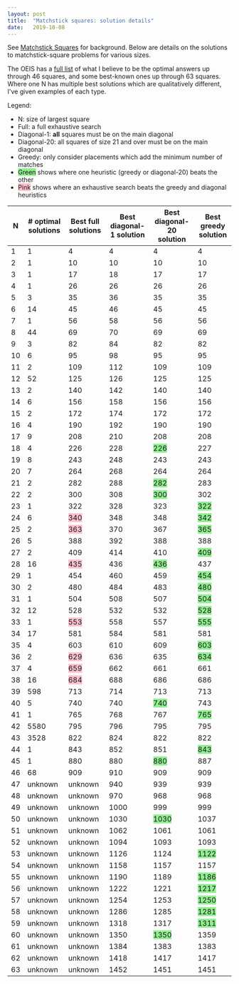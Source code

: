 ```yaml
---
layout: post
title:  "Matchstick squares: solution details"
date:   2019-10-08
---
```


See [Matchstick Squares](matchsticks.html) for background. Below are
details on the solutions to matchstick-square problems for various
sizes.

The OEIS has a [full list](https://oeis.org/A294249/a294249.txt) of
what I believe to be the optimal answers up through 46 squares, and
some best-known ones up through 63 squares. Where one N has multiple
best solutions which are qualitatively different, I've given examples
of each type.

Legend:
- N: size of largest square
- Full: a full exhaustive search
- Diagonal-1: **all** squares must be on the main diagonal
- Diagonal-20: all squares of size 21 and over must be on the main
diagonal
- Greedy: only consider placements which add the minimum number of
matches
- <span style="background:lightgreen">Green</span> shows where one
heuristic (greedy or diagonal-20) beats the other
- <span style="background:pink">Pink</span> shows where an exhaustive
search beats the greedy and diagonal heuristics

| N	| # optimal solutions | Best full solutions | Best diagonal-1 solution | Best diagonal-20 solution | Best greedy solution |
| ---   | ---     | ---     | ---       | ---   | --- |
| 1	| 1	  | 4	    | 4		| 4	| 4   |
| 2	| 1	  | 10	    | 10	| 10	| 10  |        
| 3	| 1	  | 17	    | 18	| 17	| 17  |
| 4	| 1	  | 26	    | 26	| 26	| 26  |
| 5	| 3	  | 35	    | 36	| 35	| 35  |
| 6	| 14	  | 45	    | 46	| 45	| 45  |
| 7	| 1	  | 56	    | 58	| 56	| 56  |
| 8	| 44	  | 69	    | 70	| 69	| 69  |
| 9	| 3	  | 82	    | 84	| 82	| 82  |
| 10	| 6	  | 95	    | 98	| 95	| 95  |
| 11	| 2	  | 109	    | 112	| 109	| 109 |
| 12	| 52	  | 125	    | 126	| 125	| 125 |
| 13	| 2	  | 140	    | 142	| 140	| 140 |
| 14	| 6	  | 156	    | 158	| 156	| 156 |
| 15	| 2	  | 172	    | 174	| 172	| 172 |
| 16	| 4	  | 190	    | 192	| 190	| 190 |
| 17	| 9	  | 208	    | 210	| 208	| 208 |
| 18	| 4	  | 226	    | 228	| <span style="background:lightgreen">226</span>	| 227 |
| 19	| 8	  | 243	    | 248	| 243	| 243 |
| 20	| 7	  | 264	    | 268	| 264	| 264 |
| 21	| 2	  | 282	    | 288	| <span style="background:lightgreen">282</span>	| 283 |
| 22	| 2	  | 300	    | 308	| <span style="background:lightgreen">300</span>	| 302 |
| 23	| 1	  | 322	    | 328	| 323	| <span style="background:lightgreen">322</span> |
| 24	| 6	  | <span style="background:pink">340</span>	    | 348	| 348	| <span style="background:lightgreen">342</span> |
| 25	| 2	  | <span style="background:pink">363</span>	    | 370	| 367	| <span style="background:lightgreen">365</span> |
| 26	| 5	  | 388	    | 392	| 388	| 388 |
| 27	| 2	  | 409	    | 414	| 410	| <span style="background:lightgreen">409</span> |
| 28	| 16	  | <span style="background:pink">435</span>	    | 436	| <span style="background:lightgreen">436</span>	| 437 |
| 29	| 1	  | 454	    | 460	| 459	| <span style="background:lightgreen">454</span> |
| 30	| 2	  | 480	    | 484	| 483	| <span style="background:lightgreen">480</span> |
| 31	| 1	  | 504	    | 508	| 507	| <span style="background:lightgreen">504</span> |
| 32	| 12	  | 528	    | 532	| 532	| <span style="background:lightgreen">528</span> |
| 33	| 1	  | <span style="background:pink">553</span>	    | 558	| 557	| <span style="background:lightgreen">555</span> |
| 34	| 17	  | 581	    | 584	| 581	| 581 |
| 35	| 4	  | 603	    | 610	| 609	| <span style="background:lightgreen">603</span> |
| 36	| 2	  | <span style="background:pink">629</span>	    | 636	| 635	| <span style="background:lightgreen">634</span> |
| 37	| 4	  | <span style="background:pink">659</span>	    | 662	| 661	| 661 |
| 38	| 16	  | <span style="background:pink">684</span>	    | 688	| 686	| 686 |
| 39	| 598	  | 713	    | 714	| 713	| 713 |
| 40	| 5	  | 740	    | 740	| <span style="background:lightgreen">740</span>	| 743 |
| 41	| 1	  | 765	    | 768	| 767	| <span style="background:lightgreen">765</span> |
| 42	| 5580	  | 795	    | 796	| 795	| 795 |
| 43	| 3528	  | 822	    | 824	| 822	| 822 |
| 44	| 1	  | 843	    | 852	| 851	| <span style="background:lightgreen">843</span> |
| 45	| 1	  | 880	    | 880	| <span style="background:lightgreen">880</span>	| 887 |
| 46	| 68	  | 909	    | 910	| 909	| 909 |
| 47	| unknown | unknown | 940	| 939	| 939 |
| 48	| unknown | unknown | 970	| 968	| 968 |
| 49	| unknown | unknown | 1000	| 999	| 999 |
| 50	| unknown | unknown | 1030	| <span style="background:lightgreen">1030</span>	| 1037	|
| 51	| unknown | unknown | 1062	| 1061	| 1061	|
| 52	| unknown | unknown | 1094	| 1093	| 1093	|
| 53	| unknown | unknown | 1126	| 1124	| <span style="background:lightgreen">1122</span>	|
| 54	| unknown | unknown | 1158	| 1157	| 1157	|
| 55	| unknown | unknown | 1190	| 1189	| <span style="background:lightgreen">1186</span>	|
| 56	| unknown | unknown | 1222	| 1221	| <span style="background:lightgreen">1217</span>	|
| 57	| unknown | unknown | 1254	| 1253	| <span style="background:lightgreen">1250</span>	|
| 58	| unknown | unknown | 1286	| 1285	| <span style="background:lightgreen">1281</span>	|
| 59	| unknown | unknown | 1318	| 1317	| <span style="background:lightgreen">1311</span>	|
| 60	| unknown | unknown | 1350	| <span style="background:lightgreen">1350</span>	| 1359	|
| 61	| unknown | unknown | 1384	| 1383	| 1383	|
| 62	| unknown | unknown | 1418	| 1417	| 1417	|
| 63	| unknown | unknown | 1452	| 1451	| 1451	|

